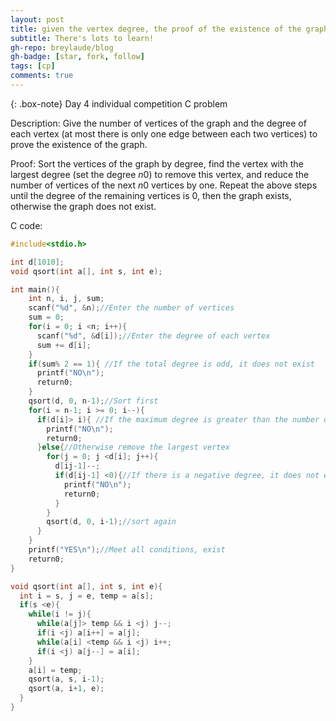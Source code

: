 ```yaml
---
layout: post
title: given the vertex degree, the proof of the existence of the graph
subtitle: There's lots to learn!
gh-repo: breylaude/blog
gh-badge: [star, fork, follow]
tags: [cp]
comments: true
---
```


{: .box-note}
Day 4 individual competition C problem

Description: Give the number of vertices of the graph and the degree of each vertex (at most there is only one edge between each two vertices) to prove the existence of the graph.

Proof: Sort the vertices of the graph by degree, find the vertex with the largest degree (set the degree $n0$) to remove this vertex, and reduce the number of vertices of the next $n0$ vertices by one. Repeat the above steps until the degree of the remaining vertices is 0, then the graph exists, otherwise the graph does not exist.

C code:

```c
#include<stdio.h>

int d[1010];
void qsort(int a[], int s, int e);

int main(){
    int n, i, j, sum;
    scanf("%d", &n);//Enter the number of vertices
    sum = 0;
    for(i = 0; i <n; i++){
      scanf("%d", &d[i]);//Enter the degree of each vertex
      sum += d[i];
    }
    if(sum% 2 == 1){ //If the total degree is odd, it does not exist
      printf("NO\n");
      return0;
    }
    qsort(d, 0, n-1);//Sort first
    for(i = n-1; i >= 0; i--){
      if(d[i]> i){ //If the maximum degree is greater than the number of remaining vertices, it does not exist
        printf("NO\n");
        return0;
      }else{//Otherwise remove the largest vertex
        for(j = 0; j <d[i]; j++){
          d[ij-1]--;
          if(d[ij-1] <0){//If there is a negative degree, it does not exist
            printf("NO\n");
            return0;
          }
        }
        qsort(d, 0, i-1);//sort again
      }
    }
    printf("YES\n");//Meet all conditions, exist
    return0;
}

void qsort(int a[], int s, int e){
  int i = s, j = e, temp = a[s];
  if(s <e){
    while(i != j){
      while(a[j]> temp && i <j) j--;
      if(i <j) a[i++] = a[j];
      while(a[i] <temp && i <j) i++;
      if(i <j) a[j--] = a[i];
    }
    a[i] = temp;
    qsort(a, s, i-1);
    qsort(a, i+1, e);
  }
}
```
